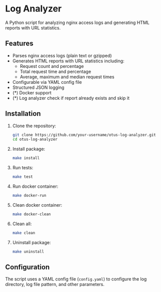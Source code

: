 # Log Analyzer

A Python script for analyzing nginx access logs and generating HTML reports with URL statistics.

## Features

- Parses nginx access logs (plain text or gzipped)
- Generates HTML reports with URL statistics including:
  - Request count and percentage
  - Total request time and percentage
  - Average, maximum and median request times
- Configurable via YAML config file
- Structured JSON logging
- (*) Docker support
- (*) Log analyzer check if report already exists and skip it

## Installation

1. Clone the repository:
   ```bash
   git clone https://github.com/your-username/otus-log-analyzer.git
   cd otus-log-analyzer
   ```

2. Install package:
   ```bash
   make install
   ```

3. Run tests:
   ```bash
   make test
   ```

4. Run docker container:
   ```bash
   make docker-run
   ```

5. Clean docker container:
   ```bash
   make docker-clean
   ```

6. Clean all:
   ```bash
   make clean
   ```

7. Uninstall package:
   ```bash
   make uninstall
   ```

## Configuration

The script uses a YAML config file (`config.yaml`) to configure the log directory, log file pattern, and other parameters.
